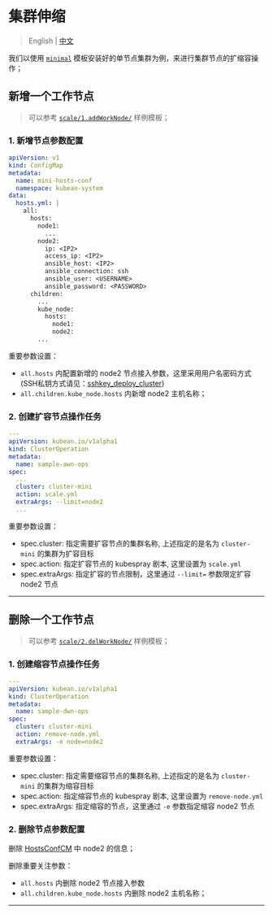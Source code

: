 # 集群伸缩

> English | [中文](../../zh/LCM/scale.md)

我们以使用 [`minimal`](../../../examples/install/1.minimal/) 模板安装好的单节点集群为例，来进行集群节点的扩缩容操作；

## 新增一个工作节点

> 可以参考 [`scale/1.addWorkNode/`](../../../examples/scale/1.addWorkNode/) 样例模板；

### 1. 新增节点参数配置

``` yaml
apiVersion: v1
kind: ConfigMap
metadata:
  name: mini-hosts-conf
  namespace: kubean-system
data:
  hosts.yml: |
    all:
      hosts:
        node1:
          ...
        node2:
          ip: <IP2>
          access_ip: <IP2>
          ansible_host: <IP2>
          ansible_connection: ssh
          ansible_user: <USERNAME>
          ansible_password: <PASSWORD>
      children:
        ...
        kube_node:
          hosts:
            node1:
            node2:
        ...

```

重要参数设置：
* `all.hosts` 内配置新增的 node2 节点接入参数，这里采用用户名密码方式 (SSH私钥方式请见：[sshkey_deploy_cluster](../sshkey_deploy_cluster.md))
* `all.children.kube_node.hosts` 内新增 node2 主机名称；


### 2. 创建扩容节点操作任务

``` yaml
---
apiVersion: kubean.io/v1alpha1
kind: ClusterOperation
metadata:
  name: sample-awn-ops
spec:
  ...
  cluster: cluster-mini
  action: scale.yml
  extraArgs: --limit=node2
  ...

```

重要参数设置：
* spec.cluster: 指定需要扩容节点的集群名称, 上述指定的是名为 `cluster-mini` 的集群为扩容目标
* spec.action: 指定扩容节点的 kubespray 剧本, 这里设置为 `scale.yml`
* spec.extraArgs: 指定扩容的节点限制，这里通过 `--limit=` 参数限定扩容 node2 节点


---

## 删除一个工作节点

> 可以参考 [`scale/2.delWorkNode/`](../../../examples/scale/2.delWorkNode/) 样例模板；

### 1. 创建缩容节点操作任务

``` yaml
---
apiVersion: kubean.io/v1alpha1
kind: ClusterOperation
metadata:
  name: sample-dwn-ops
spec:
  cluster: cluster-mini
  action: remove-node.yml
  extraArgs: -e node=node2
```

重要参数设置：
* spec.cluster: 指定需要缩容节点的集群名称, 上述指定的是名为 `cluster-mini` 的集群为缩容目标
* spec.action: 指定缩容节点的 kubespray 剧本, 这里设置为 `remove-node.yml`
* spec.extraArgs: 指定缩容的节点，这里通过 `-e` 参数指定缩容 node2 节点

### 2. 删除节点参数配置

删除 [HostsConfCM](../../../examples/scale/2.delWorkNode/HostsConfCM.yml) 中 node2 的信息；

删除重要关注参数：
* `all.hosts` 内删除 node2 节点接入参数
* `all.children.kube_node.hosts` 内删除 node2 主机名称；

---
